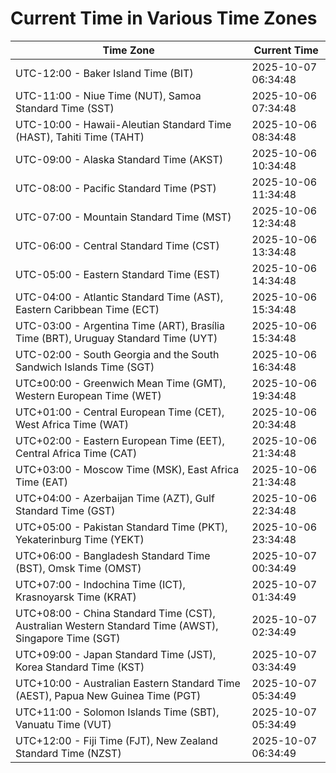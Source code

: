 # Current Time in Various Time Zones

| Time Zone | Current Time |
|-----------|--------------|
| UTC-12:00 - Baker Island Time (BIT) | 2025-10-07 06:34:48 |
| UTC-11:00 - Niue Time (NUT), Samoa Standard Time (SST) | 2025-10-06 07:34:48 |
| UTC-10:00 - Hawaii-Aleutian Standard Time (HAST), Tahiti Time (TAHT) | 2025-10-06 08:34:48 |
| UTC-09:00 - Alaska Standard Time (AKST) | 2025-10-06 10:34:48 |
| UTC-08:00 - Pacific Standard Time (PST) | 2025-10-06 11:34:48 |
| UTC-07:00 - Mountain Standard Time (MST) | 2025-10-06 12:34:48 |
| UTC-06:00 - Central Standard Time (CST) | 2025-10-06 13:34:48 |
| UTC-05:00 - Eastern Standard Time (EST) | 2025-10-06 14:34:48 |
| UTC-04:00 - Atlantic Standard Time (AST), Eastern Caribbean Time (ECT) | 2025-10-06 15:34:48 |
| UTC-03:00 - Argentina Time (ART), Brasília Time (BRT), Uruguay Standard Time (UYT) | 2025-10-06 15:34:48 |
| UTC-02:00 - South Georgia and the South Sandwich Islands Time (SGT) | 2025-10-06 16:34:48 |
| UTC±00:00 - Greenwich Mean Time (GMT), Western European Time (WET) | 2025-10-06 19:34:48 |
| UTC+01:00 - Central European Time (CET), West Africa Time (WAT) | 2025-10-06 20:34:48 |
| UTC+02:00 - Eastern European Time (EET), Central Africa Time (CAT) | 2025-10-06 21:34:48 |
| UTC+03:00 - Moscow Time (MSK), East Africa Time (EAT) | 2025-10-06 21:34:48 |
| UTC+04:00 - Azerbaijan Time (AZT), Gulf Standard Time (GST) | 2025-10-06 22:34:48 |
| UTC+05:00 - Pakistan Standard Time (PKT), Yekaterinburg Time (YEKT) | 2025-10-06 23:34:48 |
| UTC+06:00 - Bangladesh Standard Time (BST), Omsk Time (OMST) | 2025-10-07 00:34:49 |
| UTC+07:00 - Indochina Time (ICT), Krasnoyarsk Time (KRAT) | 2025-10-07 01:34:49 |
| UTC+08:00 - China Standard Time (CST), Australian Western Standard Time (AWST), Singapore Time (SGT) | 2025-10-07 02:34:49 |
| UTC+09:00 - Japan Standard Time (JST), Korea Standard Time (KST) | 2025-10-07 03:34:49 |
| UTC+10:00 - Australian Eastern Standard Time (AEST), Papua New Guinea Time (PGT) | 2025-10-07 05:34:49 |
| UTC+11:00 - Solomon Islands Time (SBT), Vanuatu Time (VUT) | 2025-10-07 05:34:49 |
| UTC+12:00 - Fiji Time (FJT), New Zealand Standard Time (NZST) | 2025-10-07 06:34:49 |
